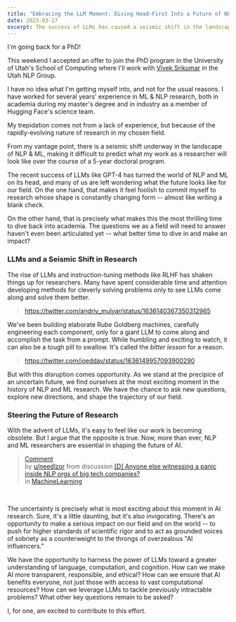 ```yaml
---
title: "Embracing the LLM Moment: Diving Head-First Into a Future of NLP & AI Research"
date: 2023-03-27
excerpt: The success of LLMs has caused a seismic shift in the landscape of AI research. What better time to start a PhD?
---
```



I'm going back for a PhD!

This weekend I accepted an offer to join the PhD program in the University of Utah's School of Computing where I'll work with [Vivek Srikumar](https://svivek.com/) in the Utah NLP Group.

I have no idea what I'm getting myself into, and not for the usual reasons. I have worked for several years' experience in ML & NLP research, both in academia during my master's degree and in industry as a member of Hugging Face's science team.

My trepidation comes not from a lack of experience, but because of the rapidly-evolving nature of research in my chosen field.

From my vantage point, there is a seismic shift underway in the landscape of NLP & ML, making it difficult to predict what my work as a researcher will look like over the course of a 5-year doctoral program.

The recent success of LLMs like GPT-4 has turned the world of NLP and ML on its head, and many of us are left wondering what the future looks like for our field. On the one hand, that makes it feel foolish to commit myself to research whose shape is constantly changing form -- almost like writing a blank check.

On the other hand, that is precisely what makes this the most thrilling time to dive back into academia. The questions we as a field will need to answer haven't even been articulated yet -- what better time to dive in and make an impact?

### LLMs and a Seismic Shift in Research

The rise of LLMs and instruction-tuning methods like RLHF has shaken things up for researchers. Many have spent considerable time and attention developing methods for cleverly solving problems only to see LLMs come along and solve them better.

<script async="" src="//platform.twitter.com/widgets.js" charset="utf-8"></script>
<blockquote class="twitter-tweet" data-lang="en" data-theme="dark" data-align="center"><p lang="en" dir="ltr"><a href="https://twitter.com/andriy_mulyar/status/1636140367350312965">https://twitter.com/andriy_mulyar/status/1636140367350312965</a></p><a href="https://twitter.com/andriy_mulyar/status/1636140367350312965"></a></blockquote>

We've been building elaborate Rube Goldberg machines, carefully engineering each component, only for a giant LLM to come along and accomplish the task from a prompt. While humbling and exciting to watch, it can also be a tough pill to swallow. It's called the *bitter lesson* for a reason.

<!-- <blockquote class="twitter-tweet" data-lang="en" data-theme="dark" data-conversation="none"><p lang="en" dir="ltr"><a href="https://twitter.com/MasterJeongK/status/1635967360866877442">https://twitter.com/MasterJeongK/status/1635967360866877442</a></p><a href="https://twitter.com/MasterJeongK/status/1635967360866877442"></a></blockquote> -->
<blockquote class="twitter-tweet" data-lang="en" data-theme="dark" data-align="center" ><p lang="en" dir="ltr"><a href="https://twitter.com/joeddav/status/1636149957093900290">https://twitter.com/joeddav/status/1636149957093900290</a></p><a href="https://twitter.com/joeddav/status/1636149957093900290"></a></blockquote>

But with this disruption comes opportunity. As we stand at the precipice of an uncertain future, we find ourselves at the most exciting moment in the history of NLP and ML research. We have the chance to ask new questions, explore new directions, and shape the trajectory of our field.

<!-- <blockquote class="twitter-tweet" data-lang="en" data-theme="dark" data-conversation="none" data-align="center"><p lang="en" dir="ltr"><a href="https://twitter.com/srush_nlp/status/1636148196677242884">https://twitter.com/srush_nlp/status/1636148196677242884</a></p><a href="https://twitter.com/srush_nlp/status/1636148196677242884"></a></blockquote> -->

### Steering the Future of Research

With the advent of LLMs, it's easy to feel like our work is becoming obsolete. But I argue that the opposite is true. Now, more than ever, NLP and ML researchers are essential in shaping the future of AI.

<blockquote class="reddit-embed-bq" data-embed-showtitle="true" data-embed-context="2" data-embed-depth="1" data-embed-showmedia="false" data-embed-theme="dark" data-embed-height="677">      <a href="https://www.reddit.com/r/MachineLearning/comments/11rizyb/d_anyone_else_witnessing_a_panic_inside_nlp_orgs/jcabzqg/">Comment</a><br> by      <a href="https://www.reddit.com/user/needlzor">u/needlzor</a> from discussion      <a href="https://www.reddit.com/r/MachineLearning/comments/11rizyb/d_anyone_else_witnessing_a_panic_inside_nlp_orgs/">[D] Anyone else witnessing a panic inside NLP orgs of big tech companies?</a><br> in      <a href="https://www.reddit.com/r/MachineLearning/">MachineLearning</a>    </blockquote><script async="" src="https://embed.reddit.com/widgets.js" charset="UTF-8"></script> <br>

The uncertainty is precisely what is most exciting about this moment in AI research. Sure, it's a little daunting, but it's also invigorating. There's an opportunity to make a serious impact on our field and on the world -- to push for higher standards of scientific rigor and to act as grounded voices of sobriety as a counterweight to the throngs of overzealous "AI influencers."

We have the opportunity to harness the power of LLMs toward a greater understanding of language, computation, and cognition. How can we make AI more transparent, responsible, and ethical? How can we ensure that AI benefits everyone, not just those with access to vast computational resources? How can we leverage LLMs to tackle previously intractable problems? What other key questions remain to be asked?

I, for one, am excited to contribute to this effort.